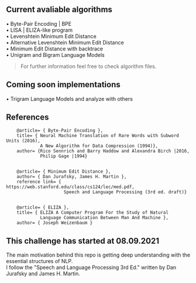 ## Current avaliable algorithms
• Byte-Pair Encoding | BPE\
• LISA | ELIZA-like program\
• Levenshtein Minimum Edit Distance\
• Alternative Levenshtein Minimum Edit Distance\
• Minimum Edit Distance with backtrace\
• Unigram and Bigram Language Models
> For further information feel free to check algorithm files.

## Coming soon implementations
• Trigram Language Models and analyze with others


## References
        @article= { Byte-Pair Encoding },
        title= { Neural Machine Translation of Rare Words with Subword Units (2016),
                 A New Algorithm for Data Compression (1994)},
        author= {Rico Sennrich and Barry Haddow and Alexandra Birch |2016,
                 Philip Gage |1994}
        
        
        @article= { Minimum Edit Distance },
        author= { Dan Jurafsky, James H. Martin },
        reference link= { https://web.stanford.edu/class/cs124/lec/med.pdf,
                          Speech and Language Processing (3rd ed. draft)}
        
        
        @article= { ELIZA },
        title= { ELIZA A Computer Program For the Study of Natural
                 Language Communication Between Man And Machine },
        author= { Joseph Weizenbaum }


## This challenge has started at 08.09.2021
The main motivation behind this repo is getting deep understanding with the essential structures of NLP.\
I follow the "Speech and Language Processing 3rd Ed." written by Dan Jurafsky and James H. Martin.
